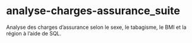 # analyse-charges-assurance_suite
Analyse des charges d’assurance selon le sexe, le tabagisme, le BMI et la région à l’aide de SQL.
